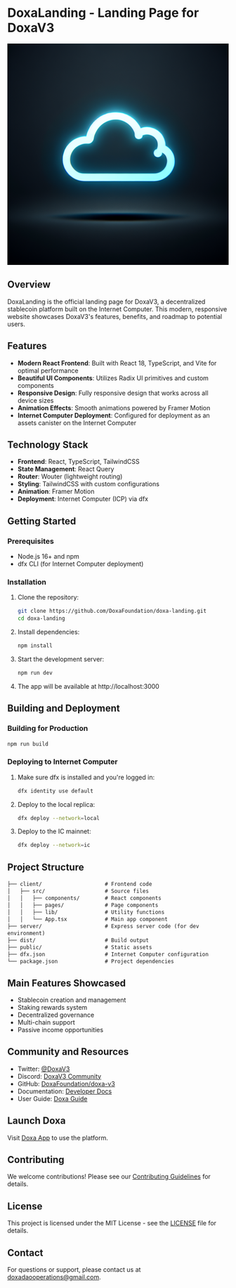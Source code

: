 # DoxaLanding - Landing Page for DoxaV3

![DoxaV3 Logo](generated-icon.png)

## Overview

DoxaLanding is the official landing page for DoxaV3, a decentralized stablecoin platform built on the Internet Computer. This modern, responsive website showcases DoxaV3's features, benefits, and roadmap to potential users.

## Features

- **Modern React Frontend**: Built with React 18, TypeScript, and Vite for optimal performance
- **Beautiful UI Components**: Utilizes Radix UI primitives and custom components
- **Responsive Design**: Fully responsive design that works across all device sizes
- **Animation Effects**: Smooth animations powered by Framer Motion
- **Internet Computer Deployment**: Configured for deployment as an assets canister on the Internet Computer

## Technology Stack

- **Frontend**: React, TypeScript, TailwindCSS
- **State Management**: React Query
- **Router**: Wouter (lightweight routing)
- **Styling**: TailwindCSS with custom configurations
- **Animation**: Framer Motion
- **Deployment**: Internet Computer (ICP) via dfx

## Getting Started

### Prerequisites

- Node.js 16+ and npm
- dfx CLI (for Internet Computer deployment)

### Installation

1. Clone the repository:
   ```bash
   git clone https://github.com/DoxaFoundation/doxa-landing.git
   cd doxa-landing
   ```

2. Install dependencies:
   ```bash
   npm install
   ```

3. Start the development server:
   ```bash
   npm run dev
   ```

4. The app will be available at http://localhost:3000

## Building and Deployment

### Building for Production

```bash
npm run build
```

### Deploying to Internet Computer

1. Make sure dfx is installed and you're logged in:
   ```bash
   dfx identity use default
   ```

2. Deploy to the local replica:
   ```bash
   dfx deploy --network=local
   ```

3. Deploy to the IC mainnet:
   ```bash
   dfx deploy --network=ic
   ```

## Project Structure

```
├── client/                    # Frontend code
│   ├── src/                   # Source files
│   │   ├── components/        # React components
│   │   ├── pages/             # Page components
│   │   ├── lib/               # Utility functions
│   │   └── App.tsx            # Main app component
├── server/                    # Express server code (for dev environment)
├── dist/                      # Build output
├── public/                    # Static assets
├── dfx.json                   # Internet Computer configuration
└── package.json               # Project dependencies
```

## Main Features Showcased

- Stablecoin creation and management
- Staking rewards system
- Decentralized governance
- Multi-chain support
- Passive income opportunities

## Community and Resources

- Twitter: [@DoxaV3](https://twitter.com/DoxaV3)
- Discord: [DoxaV3 Community](https://discord.gg/doxav3)
- GitHub: [DoxaFoundation/doxa-v3](https://github.com/DoxaFoundation/doxa-v3)
- Documentation: [Developer Docs](https://sgv54-gyaaa-aaaag-qngxa-cai.icp0.io/)
- User Guide: [Doxa Guide](https://doxa-1.gitbook.io/doxa-guide/features/quickstart)

## Launch Doxa

Visit [Doxa App](https://i7m4z-gqaaa-aaaak-qddtq-cai.icp0.io/) to use the platform.

## Contributing

We welcome contributions! Please see our [Contributing Guidelines](CONTRIBUTING.md) for details.

## License

This project is licensed under the MIT License - see the [LICENSE](LICENSE) file for details.

## Contact

For questions or support, please contact us at [doxadaooperations@gmail.com](mailto:doxadaooperations@gmail.com). 